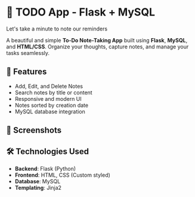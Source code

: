 # 📝 TODO App - Flask + MySQL
Let's take a minute to note our reminders

A beautiful and simple **To-Do Note-Taking App** built using **Flask**, **MySQL**, and **HTML/CSS**. Organize your thoughts, capture notes, and manage your tasks seamlessly.

## 🚀 Features

- Add, Edit, and Delete Notes
- Search notes by title or content
- Responsive and modern UI
- Notes sorted by creation date
- MySQL database integration

## 📸 Screenshots


## 🛠️ Technologies Used

- **Backend**: Flask (Python)
- **Frontend**: HTML, CSS (Custom styled)
- **Database**: MySQL
- **Templating**: Jinja2
